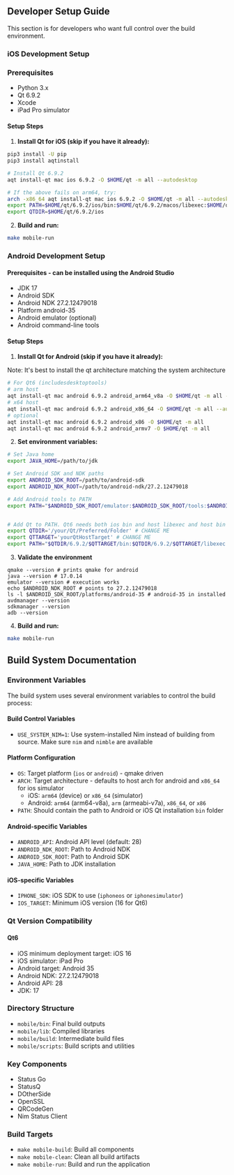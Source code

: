 ## Developer Setup Guide

This section is for developers who want full control over the build environment.

### iOS Development Setup

### Prerequisites

- Python 3.x
- Qt 6.9.2
- Xcode
- iPad Pro simulator

#### Setup Steps

1. **Install Qt for iOS (skip if you have it already):**
```bash
pip3 install -U pip
pip3 install aqtinstall

# Install Qt 6.9.2
aqt install-qt mac ios 6.9.2 -O $HOME/qt -m all --autodesktop

# If the above fails on arm64, try:
arch -x86_64 aqt install-qt mac ios 6.9.2 -O $HOME/qt -m all --autodesktop
export PATH=$HOME/qt/6.9.2/ios/bin:$HOME/qt/6.9.2/macos/libexec:$HOME/qt/6.9.2/macos/bin:${PATH}
export QTDIR=$HOME/qt/6.9.2/ios
```

2. **Build and run:**
```bash
make mobile-run
```

### Android Development Setup

#### Prerequisites - can be installed using the Android Studio
- JDK 17
- Android SDK
- Android NDK 27.2.12479018
- Platform android-35
- Android emulator (optional)
- Android command-line tools

#### Setup Steps

1. **Install Qt for Android (skip if you have it already):**


Note: It's best to install the qt architecture matching the system architecture

```bash
# For Qt6 (includesdesktoptools)
# arm host
aqt install-qt mac android 6.9.2 android_arm64_v8a -O $HOME/qt -m all --autodesktop
# x64 host
aqt install-qt mac android 6.9.2 android_x86_64 -O $HOME/qt -m all --autodesktop
# optional
aqt install-qt mac android 6.9.2 android_x86 -O $HOME/qt -m all
aqt install-qt mac android 6.9.2 android_armv7 -O $HOME/qt -m all
```
2. **Set environment variables:**
```bash
# Set Java home
export JAVA_HOME=/path/to/jdk

# Set Android SDK and NDK paths
export ANDROID_SDK_ROOT=/path/to/android-sdk
export ANDROID_NDK_ROOT=/path/to/android-ndk/27.2.12479018

# Add Android tools to PATH
export PATH="$ANDROID_SDK_ROOT/emulator:$ANDROID_SDK_ROOT/tools:$ANDROID_SDK_ROOT/tools/bin:$ANDROID_SDK_ROOT/platform-tools:$PATH"


# Add Qt to PATH. Qt6 needs both ios bin and host libexec and host bin (in this order!)
export QTDIR='/your/Qt/Preferred/Folder' # CHANGE ME
export QTTARGET='yourQtHostTarget' # CHANGE ME
export PATH="$QTDIR/6.9.2/$QTTARGET/bin:$QTDIR/6.9.2/$QTTARGET/libexec:$QTDIR/6.9.2/$QTTARGET/bin:${PATH}"

```

3. **Validate the environment**
```
qmake --version # prints qmake for android
java --version # 17.0.14
emulator --version # execution works
echo $ANDROID_NDK_ROOT # points to 27.2.12479018
ls -l $ANDROID_SDK_ROOT/platforms/android-35 # android-35 in installed
avdmanager --version
sdkmanager --version
adb --version
```

4. **Build and run:**
```bash
make mobile-run
```

## Build System Documentation

### Environment Variables

The build system uses several environment variables to control the build process:

#### Build Control Variables
- `USE_SYSTEM_NIM=1`: Use system-installed Nim instead of building from source. Make sure `nim` and `nimble` are available

#### Platform Configuration
- `OS`: Target platform (`ios` or `android`) - qmake driven
- `ARCH`: Target architecture - defaults to host arch for android and `x86_64` for ios simulator
	- iOS: `arm64` (device) or `x86_64` (simulator)
	- Android: `arm64` (arm64-v8a), `arm` (armeabi-v7a), `x86_64`, or `x86`
- `PATH`: Should contain the path to Android or iOS Qt installation `bin` folder

#### Android-specific Variables
- `ANDROID_API`: Android API level (default: 28)
- `ANDROID_NDK_ROOT`: Path to Android NDK
- `ANDROID_SDK_ROOT`: Path to Android SDK
- `JAVA_HOME`: Path to JDK installation

#### iOS-specific Variables
- `IPHONE_SDK`: iOS SDK to use (`iphoneos` or `iphonesimulator`)
- `IOS_TARGET`: Minimum iOS version (16 for Qt6)

### Qt Version Compatibility

#### Qt6
- iOS minimum deployment target: iOS 16
- iOS simulator: iPad Pro
- Android target: Android 35
- Android NDK: 27.2.12479018
- Android API: 28
- JDK: 17

### Directory Structure
- `mobile/bin`: Final build outputs
- `mobile/lib`: Compiled libraries
- `mobile/build`: Intermediate build files
- `mobile/scripts`: Build scripts and utilities

### Key Components
- Status Go
- StatusQ
- DOtherSide
- OpenSSL
- QRCodeGen
- Nim Status Client

### Build Targets
- `make mobile-build`: Build all components
- `make mobile-clean`: Clean all build artifacts
- `make mobile-run`: Build and run the application
